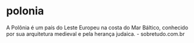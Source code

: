 # polonia
A Polônia é um país do Leste Europeu na costa do Mar Báltico, conhecido por sua arquitetura medieval e pela herança judaica. - sobretudo.com.br
